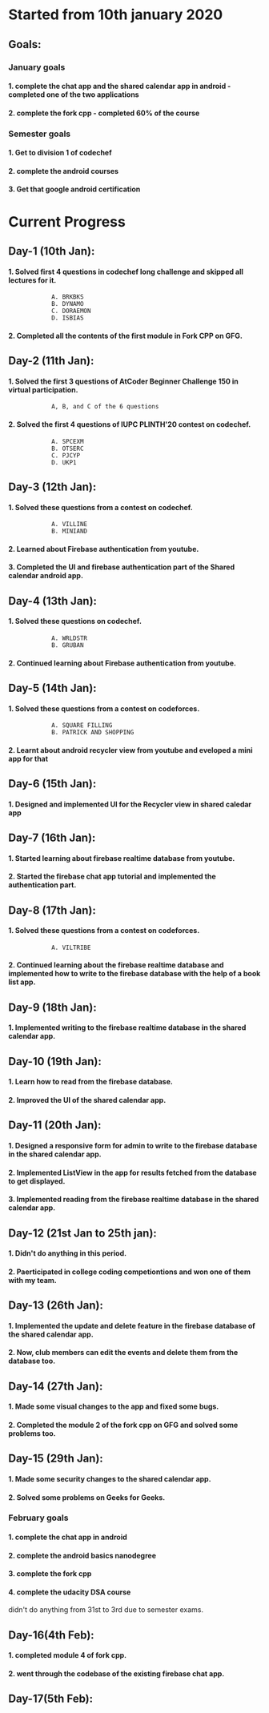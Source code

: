 # Started from 10th january 2020
## Goals:

### January goals
#### 1. complete the chat app and the shared calendar app in android - completed one of the two applications
#### 2. complete the fork cpp - completed 60% of the course

### Semester goals
#### 1. Get to division 1 of codechef
#### 2. complete the android courses
#### 3. Get that google android certification

# Current Progress

## Day-1 (10th Jan):
#### 1. Solved first 4 questions in codechef long challenge and skipped all lectures for it.
                A. BRKBKS
                B. DYNAMO
                C. DORAEMON
                D. ISBIAS
#### 2. Completed all the contents of the first module in Fork CPP on GFG.


## Day-2 (11th Jan):
#### 1. Solved the first 3 questions of AtCoder Beginner Challenge 150 in virtual participation.
                A, B, and C of the 6 questions
#### 2. Solved the first 4 questions of IUPC PLINTH'20 contest on codechef.
                A. SPCEXM
                B. OTSERC
                C. PJCYP
                D. UKP1


## Day-3 (12th Jan):
#### 1. Solved these questions from a contest on codechef.
                A. VILLINE
                B. MINIAND
#### 2. Learned about Firebase authentication from youtube.
#### 3. Completed the UI and firebase authentication part of the Shared calendar android app.


## Day-4 (13th Jan):
#### 1. Solved these questions on codechef.
                A. WRLDSTR
                B. GRUBAN
#### 2. Continued learning about Firebase authentication from youtube.


## Day-5 (14th Jan):
#### 1. Solved these questions from a contest on codeforces.
                A. SQUARE FILLING
                B. PATRICK AND SHOPPING
#### 2. Learnt about android recycler view from youtube and eveloped a mini app for that

## Day-6 (15th Jan):
#### 1. Designed and implemented UI for the Recycler view in shared caledar app


## Day-7 (16th Jan):
#### 1. Started learning about firebase realtime database from youtube.
#### 2. Started the firebase chat app tutorial and implemented the authentication part.

## Day-8 (17th Jan):
#### 1. Solved these questions from a contest on codeforces.
                A. VILTRIBE
#### 2. Continued learning about the firebase realtime database and implemented how to write to the firebase database with the help of a book list app.


## Day-9 (18th Jan):
#### 1. Implemented writing to the firebase realtime database in the shared calendar app.


## Day-10 (19th Jan):
#### 1. Learn how to read from the firebase database.
#### 2. Improved the UI of the shared calendar app.


## Day-11 (20th Jan):
#### 1. Designed  a responsive form for admin to write to the firebase database in the shared calendar app.
#### 2. Implemented ListView in the app for results fetched from the database to get displayed.
#### 3. Implemented reading from the firebase realtime database in the shared calendar app.


## Day-12 (21st Jan to 25th jan):
#### 1. Didn't do anything in this period.
#### 2. Paerticipated in college coding competiontions and won one of them with my team.


## Day-13 (26th Jan):
#### 1. Implemented the update and delete feature in the firebase database of the shared calendar app.
#### 2. Now, club members can edit the events and delete them from the database too.

## Day-14 (27th Jan):
#### 1. Made some visual changes to the app and fixed some bugs.
#### 2. Completed the module 2 of the fork cpp on GFG and solved some problems too.


## Day-15 (29th Jan):
#### 1. Made some security changes to the shared calendar app.
#### 2. Solved some problems on Geeks for Geeks.



### February goals
#### 1. complete the chat app in android
#### 2. complete the android basics nanodegree
#### 3. complete the fork cpp
#### 4. complete the udacity DSA course

didn't do anything from 31st to 3rd due to semester exams.


## Day-16(4th Feb):
#### 1. completed module 4 of fork cpp.
#### 2. went through the codebase of the existing firebase chat app.


## Day-17(5th Feb):
